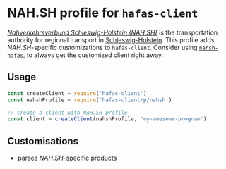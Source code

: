 # NAH.SH profile for `hafas-client`

[*Nahverkehrsverbund Schleswig-Holstein (NAH.SH)*](https://de.wikipedia.org/wiki/Nahverkehrsverbund_Schleswig-Holstein) is the transportation authority for regional transport in [Schleswig-Holstein](https://en.wikipedia.org/wiki/Schleswig-Holstein). This profile adds *NAH.SH*-specific customizations to `hafas-client`. Consider using [`nahsh-hafas`](https://github.com/juliuste/nahsh-hafas), to always get the customized client right away.

## Usage

```js
const createClient = require('hafas-client')
const nahshProfile = require('hafas-client/p/nahsh')

// create a client with NAH.SH profile
const client = createClient(nahshProfile, 'my-awesome-program')
```


## Customisations

- parses *NAH.SH*-specific products
